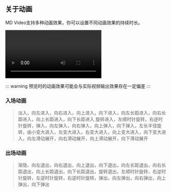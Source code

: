 ## 关于动画

MD Video支持多种动画效果，你可以设置不同动画效果的持续时长。

<video src="/public/videos/animate.mp4" autoplay  controls></video>


::: warning
预览时的动画效果可能会与实际视频输出效果存在一定偏差
:::


### 入场动画

> 淡入，向左进入，向右进入，向上进入，向下进入，向左长距进入，向右长距进入，向上长距进入，向下长距进入
> 旋转进入，左顺时针旋转，右逆时针旋转，弹入，向左弹入，向右弹入，向上弹入，向下弹入，左长半径旋转，由小变大进入，左变大进入，右变大进入，向上变大进入，向下变大进入，向左滑动展开，向右滑动展开，向上滑动展开，向下滑动展开

### 出场动画

> 渐隐，向左退出，向右退出，向上退出，向下退出，向左长距退出，向右长距退出，向上长距退出，向下长距退出，旋转退出，左顺时针旋转，右逆时针旋转，左逆时针旋转，右逆时针旋转，弹出，向左弹出，向右弹出，向上弹出，向下弹出

